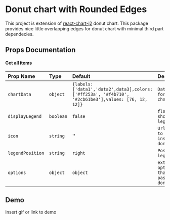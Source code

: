 
# Donut chart with Rounded Edges

This project is extension of  [react-chart-j2](https://www.npmjs.com/package/react-chartjs-2) donut chart. This package provides nice little overlapping edges for donut chart with minimal third part dependecies.


## Props Documentation

#### Get all items



| Prop Name | Type     | Default                | Description                |
| :-------- | :------- | :------------------------- | :-------------------------
| `chartData` | `object` | `{labels: ['data1','data2',data3],colors: ['#ff253a', '#f4b710', '#2cb61be3'],values: [76, 12, 12]}`|`Datasource for donut chart`| 
|`displayLegend`|`boolean`| `false`| `flag to show/hide legends`
|`icon`|`string`|''|`Url of icon to show inside donut`
|`legendPosition`|`string`|`right`|`Position of legends`
|`options`|`object`|`object`|`extra options that can be passed to donut chart`




## Demo

Insert gif or link to demo

